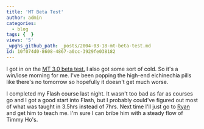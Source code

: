 ```yaml
---
title: 'MT Beta Test'
author: admin
categories:
  - blog
tags: {  }
views: '5'
_wpghs_github_path: _posts/2004-03-18-mt-beta-test.md
id: 10f074d0-8608-4867-a0cc-3929fe038182
---
```

<p>I got in on the <a href="http://www.movabletype.org">MT 3.0 beta test.</a>  I also got some sort of cold.  So it's a win/lose morning for me.  I've been popping the high-end eichinechia pills like there's no tomorrow so hopefully it doesn't get much worse.</p>
<p>I completed my Flash course last night.  It wasn't too bad as far as courses go and I got a good start into Flash, but I probably could've figured out most of what was taught in 3.5hrs instead of 7hrs.  Next time I'll just go to <a href="http://www.brainfuelmedia.com/postscript">Ryan</a> and get him to teach me.  I'm sure I can bribe him with a steady flow of Timmy Ho's.</p>

